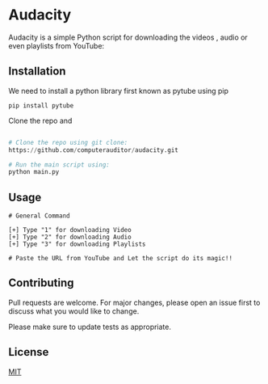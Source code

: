 # Audacity

Audacity is a simple Python script for downloading the videos , audio or even playlists from YouTube:


## Installation

We need to install a python library first known as pytube using pip

```pip
pip install pytube
```
Clone the repo and 

```python

# Clone the repo using git clone:
https://github.com/computerauditor/audacity.git

# Run the main script using:
python main.py

```
## Usage

```
# General Command

[+] Type "1" for downloading Video
[+] Type "2" for downloading Audio
[+] Type "3" for downloading Playlists

# Paste the URL from YouTube and Let the script do its magic!!

```

## Contributing

Pull requests are welcome. For major changes, please open an issue first
to discuss what you would like to change.

Please make sure to update tests as appropriate.

## License

[MIT](url)
